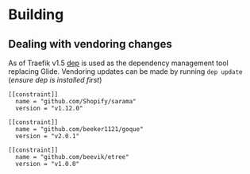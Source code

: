 # Building

## Dealing with vendoring changes
As of Traefik v1.5 [dep](https://github.com/golang/dep "Go dep repository") is used as the dependency management tool replacing Glide. Vendoring updates can be made by running `dep update` (_ensure dep is installed first_)

```
[[constraint]]
  name = "github.com/Shopify/sarama"
  version = "v1.12.0"

[[constraint]]
  name = "github.com/beeker1121/goque"
  version = "v2.0.1"

[[constraint]]
  name = "github.com/beevik/etree"
  version = "v1.0.0"
```